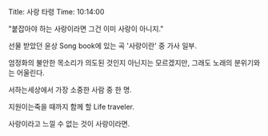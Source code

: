 Title: 사랑 타령
Time: 10:14:00

"붙잡아야 하는 사랑이라면 그건 이미 사랑이 아니지."

선물 받았던 윤상 Song book에 있는 곡 '사랑이란' 중 가사 일부.

엄정화의 불안한 목소리가 의도된 것인지 아닌지는 모르겠지만, 그래도 노래의 분위기와는 어울린다.

서하는세상에서 가장 소중한 사람 중 한 명.

지원이는죽을 때까지 함께 할 Life traveler.

사랑이라고 느낄 수 없는 것이 사랑이라면.

